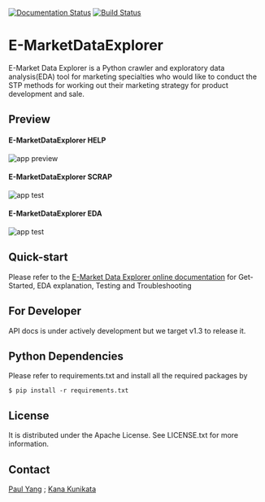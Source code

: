 [![Documentation Status](https://readthedocs.org/projects/e-marketdataexplorer/badge/?version=latest)](https://e-marketdataexplorer.readthedocs.io/en/latest/?badge=latest)
[![Build Status](https://app.travis-ci.com/paulyang0125/E-MarketDataExplorer.svg?branch=main)](https://app.travis-ci.com/paulyang0125/E-MarketDataExplorer)

# E-MarketDataExplorer

E-Market Data Explorer is a Python crawler and exploratory data analysis(EDA) tool for marketing specialties who would like to conduct the STP methods for working out their marketing strategy for product development and sale.


## Preview

#### E-MarketDataExplorer HELP

![app preview](https://user-images.githubusercontent.com/4502089/173171913-a6515cd4-9f36-4d83-90c8-101f8d5eefac.png)

#### E-MarketDataExplorer SCRAP

![app test](https://user-images.githubusercontent.com/4502089/173171638-7c8f5aba-c890-430a-9809-ed2acdff7a24.png)


#### E-MarketDataExplorer EDA

![app test](https://user-images.githubusercontent.com/4502089/173171695-fab53c6f-d429-466b-ab28-12c9fd57d2f9.png)


## Quick-start

Please refer to the [E-Market Data Explorer online documentation](https://e-marketdataexplorer.readthedocs.io/en/latest/index.html) for Get-Started, EDA explanation, Testing and Troubleshooting


## For Developer

API docs is under actively development but we target v1.3 to release it.


## Python Dependencies

Please refer to requirements.txt and install all the required packages by
```
$ pip install -r requirements.txt
```


## License

It is distributed under the Apache License. See LICENSE.txt for more information.


## Contact

[Paul Yang](https://github.com/paulyang0125) ; [Kana Kunikata](https://github.com/vinavinak)


